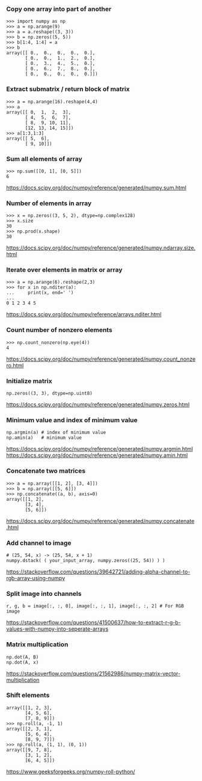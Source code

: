 ### Copy one array into part of another

```
>>> import numpy as np
>>> a = np.arange(9)
>>> a = a.reshape((3, 3))
>>> b = np.zeros((5, 5))
>>> b[1:4, 1:4] = a
>>> b
array([[ 0.,  0.,  0.,  0.,  0.],
       [ 0.,  0.,  1.,  2.,  0.],
       [ 0.,  3.,  4.,  5.,  0.],
       [ 0.,  6.,  7.,  8.,  0.],
       [ 0.,  0.,  0.,  0.,  0.]])
```


### Extract submatrix / return block of matrix

```
>>> a = np.arange(16).reshape(4,4)
>>> a
array([[ 0,  1,  2,  3],
       [ 4,  5,  6,  7],
       [ 8,  9, 10, 11],
       [12, 13, 14, 15]])
>>> a[1:3,1:3]
array([[ 5,  6],
       [ 9, 10]])
```


### Sum all elements of array

```
>>> np.sum([[0, 1], [0, 5]])
6
```

https://docs.scipy.org/doc/numpy/reference/generated/numpy.sum.html


### Number of elements in array

```
>>> x = np.zeros((3, 5, 2), dtype=np.complex128)
>>> x.size
30
>>> np.prod(x.shape)
30
```

https://docs.scipy.org/doc/numpy/reference/generated/numpy.ndarray.size.html


### Iterate over elements in matrix or array

```
>>> a = np.arange(6).reshape(2,3)
>>> for x in np.nditer(a):
...     print(x, end=' ')
...
0 1 2 3 4 5
```

https://docs.scipy.org/doc/numpy/reference/arrays.nditer.html


### Count number of nonzero elements

```
>>> np.count_nonzero(np.eye(4))
4
```

https://docs.scipy.org/doc/numpy/reference/generated/numpy.count_nonzero.html


### Initialize matrix

```
np.zeros((3, 3), dtype=np.uint8)
```

https://docs.scipy.org/doc/numpy/reference/generated/numpy.zeros.html


### Minimum value and index of minimum value

```
np.argmin(a) # index of minimum value
np.amin(a)   # minimum value
```

https://docs.scipy.org/doc/numpy/reference/generated/numpy.argmin.html
https://docs.scipy.org/doc/numpy/reference/generated/numpy.amin.html


### Concatenate two matrices

```
>>> a = np.array([[1, 2], [3, 4]])
>>> b = np.array([[5, 6]])
>>> np.concatenate((a, b), axis=0)
array([[1, 2],
       [3, 4],
       [5, 6]])
```

https://docs.scipy.org/doc/numpy/reference/generated/numpy.concatenate.html


### Add channel to image

```
# (25, 54, x) -> (25, 54, x + 1)
numpy.dstack( ( your_input_array, numpy.zeros((25, 54)) ) )
```

https://stackoverflow.com/questions/39642721/adding-alpha-channel-to-rgb-array-using-numpy


### Split image into channels

```
r, g, b = image[:, :, 0], image[:, :, 1], image[:, :, 2] # For RGB image
```

https://stackoverflow.com/questions/41500637/how-to-extract-r-g-b-values-with-numpy-into-seperate-arrays


### Matrix multiplication

```
np.dot(A, B)
np.dot(A, x)
```

https://stackoverflow.com/questions/21562986/numpy-matrix-vector-multiplication


### Shift elements

```
array([[1, 2, 3],
       [4, 5, 6],
       [7, 8, 9]])
>>> np.roll(a, -1, 1)
array([[2, 3, 1],
       [5, 6, 4],
       [8, 9, 7]])
>>> np.roll(a, (1, 1), (0, 1))
array([[9, 7, 8],
       [3, 1, 2],
       [6, 4, 5]])
```

https://www.geeksforgeeks.org/numpy-roll-python/